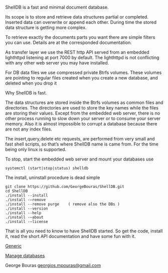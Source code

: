 ShellDB is a fast and minimal document database.

Its scope is to store and retrieve data structures partial or completed. Inserted data can overwrite or append each other. During time the stored data structure is getting more complex.

To retrieve exactly the documents parts you want there are simple filters you can use. Details are at the corresponded documentation.

As transfer layer we use the REST http API served from an embedded lighthttpd listening at port 7000 by default. The lighthttpd is not conflicting with any other web server you may have installed.

For DB data files we use compressed private Btrfs volumes. These volumes are pointing to regular files created when you create a new database, and deleted when you drop it

Why ShellDB is fast.

The data structures are stored inside the Btrfs volumes as common files and directories.  The directories are used to store the key names while the files are storing their values.
Except from the embedded web server, there is no other process running to slow down your server or to consume your server memory. Also it is almost impossible to corrupt a database because there are not any index files.

The insert,query,delete etc requests, are performed from very small and fast shell scripts, so that’s where ShellDB name is came from. For the time being only linux is supported.

To stop, start the embedded web server and mount your databases use

	systemctl (start|stop|status) shelldb

The install, uninstall procedure is dead simple

	git clone https://github.com/GeorgeBouras/ShellDB.git
	cd ShellDB
	./install --install
	./install -–remove
	./install --remove purge	( remove also the DBs )
	./install --version
	./install --help
	./install -–about
	./install -–license

That is all you need to know to have ShellDB started. So get the code, install it, read the short API documentation and have some fun with it.

<a href="https://github.com/GeorgeBouras/ShellDB/blob/master/documentation/01%20generic.txt">Generic</a>

<a href="https://github.com/GeorgeBouras/ShellDB/blob/master/documentation/02%20manage%20databases.txt">Manage databases</a>

George Bouras
georgios.mpouras@gmail.com
